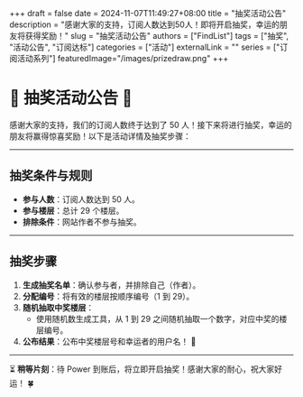 +++ 
draft = false
date = 2024-11-07T11:49:27+08:00
title = "抽奖活动公告"
description = "感谢大家的支持，订阅人数达到50人！即将开启抽奖，幸运的朋友将获得奖励！"
slug = "抽奖活动公告"
authors = ["FindList"]
tags = ["抽奖", "活动公告", "订阅达标"]
categories = ["活动"]
externalLink = ""
series = ["订阅活动系列"]
featuredImage="/images/prizedraw.png"
+++

# 🎉 抽奖活动公告 🎉

感谢大家的支持，我们的订阅人数终于达到了 50 人！接下来将进行抽奖，幸运的朋友将赢得惊喜奖励！以下是活动详情及抽奖步骤：

---

## 抽奖条件与规则

- **参与人数**：订阅人数达到 50 人。
- **参与楼层**：总计 29 个楼层。
- **排除条件**：网站作者不参与抽奖。

---

## 抽奖步骤

1. **生成抽奖名单**：确认参与者，并排除自己（作者）。
2. **分配编号**：将有效的楼层按顺序编号（1 到 29）。
3. **随机抽取中奖楼层**：
   - 使用随机数生成工具，从 1 到 29 之间随机抽取一个数字，对应中奖的楼层编号。
4. **公布结果**：公布中奖楼层号和幸运者的用户名！ 🎁

---

⏳ **稍等片刻**：待 Power 到账后，将立即开启抽奖！感谢大家的耐心，祝大家好运！ 🍀
